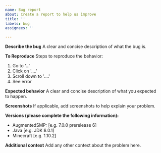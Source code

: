 ```yaml
---
name: Bug report
about: Create a report to help us improve
title: ''
labels: bug
assignees: ''

---
```


**Describe the bug**
A clear and concise description of what the bug is.

**To Reproduce**
Steps to reproduce the behavior:
1. Go to '...'
2. Click on '....'
3. Scroll down to '....'
4. See error

**Expected behavior**
A clear and concise description of what you expected to happen.

**Screenshots**
If applicable, add screenshots to help explain your problem.

**Versions (please complete the following information):**
- AugmentedSMP: [e.g. 7.0.0 prerelease 6]
- Java [e.g. JDK 8.0.1]
- Minecraft [e.g. 1.10.2]

**Additional context**
Add any other context about the problem here.